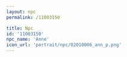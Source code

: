 ```yaml
---
layout: npc
permalink: /11003150

title: Npc
id: '11003150'
npc_name: 'Anne'
icon_url: 'portrait/npc/02010006_ann_p.png'
---
```

